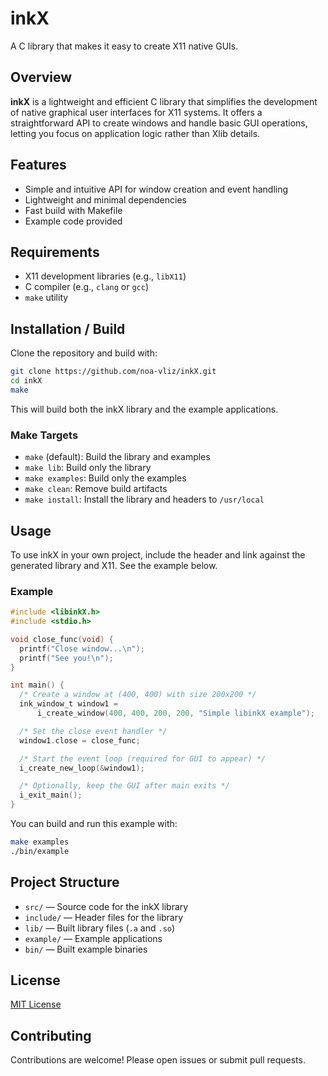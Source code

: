 # inkX

A C library that makes it easy to create X11 native GUIs.

## Overview

**inkX** is a lightweight and efficient C library that simplifies the development of native graphical user interfaces for X11 systems. It offers a straightforward API to create windows and handle basic GUI operations, letting you focus on application logic rather than Xlib details.

## Features

- Simple and intuitive API for window creation and event handling
- Lightweight and minimal dependencies
- Fast build with Makefile
- Example code provided

## Requirements

- X11 development libraries (e.g., `libX11`)
- C compiler (e.g., `clang` or `gcc`)
- `make` utility

## Installation / Build

Clone the repository and build with:

```sh
git clone https://github.com/noa-vliz/inkX.git
cd inkX
make
```

This will build both the inkX library and the example applications.

### Make Targets

- `make` (default): Build the library and examples
- `make lib`: Build only the library
- `make examples`: Build only the examples
- `make clean`: Remove build artifacts
- `make install`: Install the library and headers to `/usr/local`

## Usage

To use inkX in your own project, include the header and link against the generated library and X11. See the example below.

### Example

```c
#include <libinkX.h>
#include <stdio.h>

void close_func(void) {
  printf("Close window...\n");
  printf("See you!\n");
}

int main() {
  /* Create a window at (400, 400) with size 200x200 */
  ink_window_t window1 =
      i_create_window(400, 400, 200, 200, "Simple libinkX example");

  /* Set the close event handler */
  window1.close = close_func;

  /* Start the event loop (required for GUI to appear) */
  i_create_new_loop(&window1);

  /* Optionally, keep the GUI after main exits */
  i_exit_main();
}
```

You can build and run this example with:

```sh
make examples
./bin/example
```

## Project Structure

- `src/` — Source code for the inkX library
- `include/` — Header files for the library
- `lib/` — Built library files (`.a` and `.so`)
- `example/` — Example applications
- `bin/` — Built example binaries

## License

[MIT License](LICENSE)

## Contributing

Contributions are welcome! Please open issues or submit pull requests.
